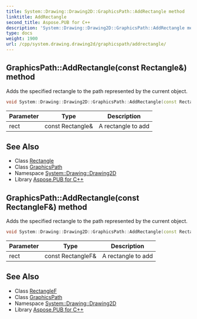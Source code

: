 ```yaml
---
title: System::Drawing::Drawing2D::GraphicsPath::AddRectangle method
linktitle: AddRectangle
second_title: Aspose.PUB for C++
description: 'System::Drawing::Drawing2D::GraphicsPath::AddRectangle method. Adds the specified rectangle to the path represented by the current object in C++.'
type: docs
weight: 1900
url: /cpp/system.drawing.drawing2d/graphicspath/addrectangle/
---
```

## GraphicsPath::AddRectangle(const Rectangle\&) method


Adds the specified rectangle to the path represented by the current object.

```cpp
void System::Drawing::Drawing2D::GraphicsPath::AddRectangle(const Rectangle &rect)
```


| Parameter | Type | Description |
| --- | --- | --- |
| rect | const Rectangle\& | A rectangle to add |

## See Also

* Class [Rectangle](../../../system.drawing/rectangle/)
* Class [GraphicsPath](../)
* Namespace [System::Drawing::Drawing2D](../../)
* Library [Aspose.PUB for C++](../../../)
## GraphicsPath::AddRectangle(const RectangleF\&) method


Adds the specified rectangle to the path represented by the current object.

```cpp
void System::Drawing::Drawing2D::GraphicsPath::AddRectangle(const RectangleF &rect)
```


| Parameter | Type | Description |
| --- | --- | --- |
| rect | const RectangleF\& | A rectangle to add |

## See Also

* Class [RectangleF](../../../system.drawing/rectanglef/)
* Class [GraphicsPath](../)
* Namespace [System::Drawing::Drawing2D](../../)
* Library [Aspose.PUB for C++](../../../)
